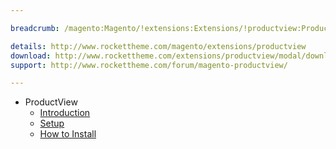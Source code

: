 ```yaml
---

breadcrumb: /magento:Magento/!extensions:Extensions/!productview:ProductView

details: http://www.rockettheme.com/magento/extensions/productview
download: http://www.rockettheme.com/extensions/productview/modal/downloads
support: http://www.rockettheme.com/forum/magento-productview/

---
```


* ProductView
    * [Introduction](INDEX.md)
    * [Setup](INDEX.md#setup)
    * [How to Install](INDEX.md#how-to-install)